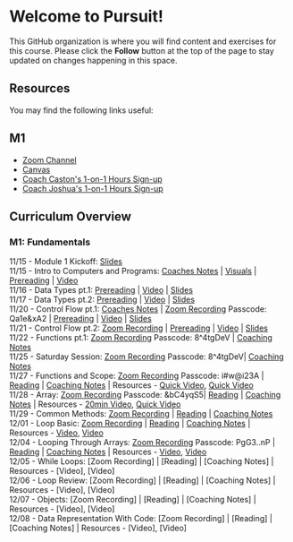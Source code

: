 # Welcome to Pursuit!

This GitHub organization is where you will find content and exercises for this course. Please click the **Follow** button at the top of the page to stay updated on changes happening in this space.

## Resources

You may find the following links useful:

## M1 
- [Zoom Channel](https://us06web.zoom.us/j/86031129111)
- [Canvas](https://pursuit.instructure.com/courses/165)
- [Coach Caston's 1-on-1 Hours Sign-up](https://calendar.app.google/nb72RkwgaJF2nKtA8)
- [Coach Joshua's 1-on-1 Hours Sign-up](https://calendar.app.google/RHKfDAHKs1zcS39K7)


## Curriculum Overview

### M1: Fundamentals 
11/15 - Module 1 Kickoff: [Slides]()<br>
11/15 - Intro to Computers and Programs: [Coaches Notes](https://gist.github.com/CastonPursuit/2d628b3c3b9fd4337bf82f828d5177e2) | [Visuals](https://docs.google.com/presentation/d/1D4IXKnT4Fa0LfvklEATHGwCxN0k2rWBtuKg884KblOI/edit#slide=id.g420132f636_0_109) | [Prereading](https://github.com/10-5-pursuit/unit-fundamentals/blob/main/intro-to-code/readme.md) | [Video](https://www.youtube.com/watch?v=TQCr9RV7twk) <br>
11/16 - Data Types pt.1: [Prereading](https://github.com/pursuit-curriculum/unit-fundamentals/tree/main/intro-to-javascript) | [Video](https://www.youtube.com/watch?v=A37-3lflh8I) | [Slides](https://docs.google.com/presentation/d/1VPWmwDHUwfPM3MWMPnEVVdpVsyEILGz1FxE9CKvKPUI/edit#slide=id.g5a0daf6a0f_0_0) <br>
11/17 - Data Types pt.2:  [Prereading](https://github.com/pursuit-curriculum/unit-fundamentals/tree/main/intro-to-javascript) | [Video](https://www.youtube.com/watch?v=A37-3lflh8I) | [Slides](https://docs.google.com/presentation/d/1VPWmwDHUwfPM3MWMPnEVVdpVsyEILGz1FxE9CKvKPUI/edit#slide=id.g5a0daf6a0f_0_0) <br>
11/20 - Control Flow pt.1: [Coaches Notes](https://gist.github.com/CastonPursuit/6811b68d6431a484875fcf74298eadeb) | [Zoom Recording](https://us06web.zoom.us/rec/share/N7iP_ht3L8YuXdbPn8G_foAxxbNqsYhqbwd_SG5H3_uZJEtxzvbV_vdwiADThvmM.Er4n5xN5GV9yQXqp?startTime=1700493680000) Passcode: Qa1e&xA2 | [Prereading](https://github.com/10-5-pursuit/unit-fundamentals/tree/main/control-flow) | [Video](https://www.youtube.com/watch?v=Wc1rH4uNKIE) | [Slides](https://docs.google.com/presentation/d/1QpqzLZ5O22JayLQqxREZ2k5MOmCaHAUydxkW0f74l8A/edit#slide=id.g420132f666_1_0) <br>
11/21 - Control Flow pt.2:  [Zoom Recording]() | [Prereading]() | [Video](https://www.youtube.com/watch?v=mbT7sSmVUS8) | [Slides](https://docs.google.com/presentation/d/1Q_M6wAqI0hnV3v1yTNYMmkq1991b-xihB8UMjmC41xQ/edit#slide=id.g3986c96d49c0e4ac_18) <br>
11/22 - Functions pt.1:  [Zoom Recording](https://us06web.zoom.us/rec/share/rFaGOzz33Z4K3YSJX8giLTzW5ySSjkPI7rZ1_qoMiwaFuZoRpZ47KgaZWp4YoQvM.Sa_mbzHGSnuMRwz) Passcode: 8^4tgDeV | [Coaching Notes](https://gist.github.com/CastonPursuit/eaaa7b2e0cdabacb456ddf56d054154c) <br>
11/25 - Saturday Session: [Zoom Recording](https://us06web.zoom.us/rec/share/rFaGOzz33Z4K3YSJX8giLTzW5ySSjkPI7rZ1_qoMiwaFuZoRpZ47KgaZWp4YoQvM.Sa_mbzHGSnuMRwz-) Passcode: 8^4tgDeV| [Coaching Notes](https://replit.com/@CastonPursuit/FunctionDemobubble#script.js) <br>
11/27 - Functions and Scope:  [Zoom Recording](https://us06web.zoom.us/rec/share/BE03bSLmDS9HVYbcRjtWqMKSHONf6NAmIe8g32Tf13mmVVqvfwpVb_C-1rVYE8Rn.EAtOLeJ4MUGcO-83) Passcode: i#w@i23A | [Reading](https://github.com/pursuit-curriculum/unit-fundamentals/tree/main/scope) | [Coaching Notes](https://replit.com/@CastonPursuit/Practice-Functions-and-Scope) | Resources - [Quick Video](https://www.youtube.com/watch?v=TkFN6e9ZDMw&ab_channel=WebDevSimplified), [Quick Video](https://www.youtube.com/watch?v=iJKkZA215tQ&ab_channel=ProgrammingwithMosh) <br>
11/28 - Array:  [Zoom Recording](https://us06web.zoom.us/rec/share/ue8QExXsXy273EfLa36dXIAzQ4tMYhA-M-yRS8ypUPWL1wosyy5TGGTePoXXIlJX.LTJxReI89T2bjBnT)  Passcode: &bC4yqS5| [Reading](https://github.com/pursuit-curriculum/unit-fundamentals/tree/main/arrays) | [Coaching Notes](https://replit.com/@CastonPursuit/In-Session-Practice-Arrays-Part-1) | Resources - [20min Video](https://www.youtube.com/watch?v=0SyTDl4pb4w&ab_channel=DaveGray), [Quick Video](https://www.youtube.com/watch?v=QEZXbRiaY1I&ab_channel=freeCodeCamp.org) <br>
11/29 - Common Methods: [Zoom Recording](https://us06web.zoom.us/rec/share/0iwiDVgYF1hkyh-36OH1IKJ1WTDNr549MEPn-M7b46ITRsli_rAVUfLvQlFaytZp.HFquQ5lw7jWhKDih) | [Reading](https://github.com/pursuit-curriculum/unit-fundamentals/tree/main/common-methods-and-tools) | [Coaching Notes](https://replit.com/@CastonPursuit/In-Session-Practice-Array-and-String-Methods) <br>
12/01 - Loop Basic: [Zoom Recording](https://us06web.zoom.us/rec/share/gU0XncaIuWySW7FXvW_An3mZ7YRLn5YI3fLkE5ntZjvFxviCQi1Qmv2j49hw64-8.QOOlQnIqrcI3Pw7t) | [Reading](https://github.com/pursuit-curriculum/unit-fundamentals/tree/main/loops) | [Coaching Notes](https://replit.com/@joshuanelsondev/In-Session-Practice-Loops) | Resources - [Video](https://www.youtube.com/watch?v=Kn06785pkJg&ab_channel=codeSTACKr), [Video](https://www.youtube.com/watch?v=s9wW2PpJsmQ&ab_channel=ProgrammingwithMosh) <br>
12/04 - Looping Through Arrays: [Zoom Recording](https://us06web.zoom.us/rec/share/0R71jIJ-rmj8BM_FAbH1-ekR-ix-vT0lHyASGz81Q4kZwtLdWN8QdYDKnU6lTz1R.mGChs1WjAtrtr2yQ?startTime=1701704001000
) Passcode: PgG3..nP | [Reading](https://github.com/pursuit-curriculum/unit-fundamentals/tree/main/loops) | [Coaching Notes](https://replit.com/@joshuanelsondev/In-Session-Practice-Loops) | Resources - [Video](https://www.youtube.com/watch?v=3hUdq32e2qA&ab_channel=CodifyAcademy), [Video](https://www.youtube.com/watch?v=xL2RuPkm4i0&ab_channel=CodingDavid)<br>
12/05 - While Loops: [Zoom Recording] | [Reading] | [Coaching Notes] | Resources - [Video], [Video]<br>
12/06 - Loop Review: [Zoom Recording] | [Reading] | [Coaching Notes] | Resources - [Video], [Video]<br>
12/07 - Objects: [Zoom Recording] | [Reading] | [Coaching Notes] | Resources - [Video], [Video]<br>
12/08 - Data Representation With Code: [Zoom Recording] | [Reading] | [Coaching Notes] | Resources - [Video], [Video]<br>


